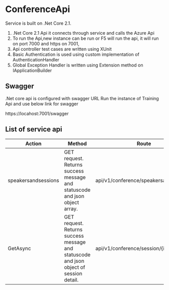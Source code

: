 # ConferenceApi
Service is built on .Net Core 2.1. 
1.	.Net Core 2.1 Api it connects through service and calls the Azure Api
2.	To run the Api,new instance can be run or F5 will run the api, it will run on port 7000 and https on 7001,
3.	Api controller test cases are written using XUnit
4.  Basic Authentication is used using custom implementation of AuthenticationHandler
5. Global Exception Handler is written using Extension method on IApplicationBuilder

## Swagger 

.Net core api is configured with swagger URL 
Run the instance of Training Api and use below link for swagger

https://locahost:7001/swagger


## List of service api

Action | Method | Route
------------ | ------------- |--------
speakersandsessions	|GET request. Returns success message and statuscode and json object array.	| api/v1/conference/speakersandsessions
GetAsync |GET request. Returns success message and statuscode and json object of session detail.| api/v1/conference/session/{id}
